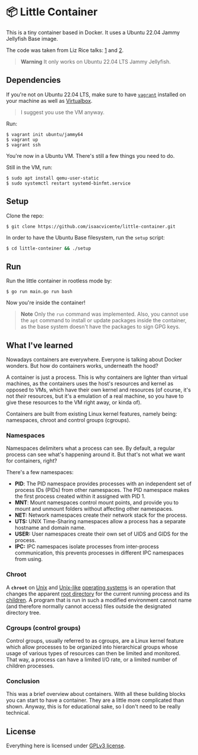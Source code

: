 # 📦 Little Container

This is a tiny container based in Docker. It uses a Ubuntu 22.04 Jammy Jellyfish
Base image.

The code was taken from Liz Rice talks: [1](https://youtu.be/oSlheqvaRso) and
[2](https://youtu.be/jeTKgAEyhsA).

> **Warning**
> It only works on Ubuntu 22.04 LTS Jammy Jellyfish.

## Dependencies

If you're not on Ubuntu 22.04 LTS, make sure to have [`vagrant`](https://github.com/hashicorp/vagrant)
installed on your machine as well as [Virtualbox](https://www.virtualbox.org/).

> I suggest you use the VM anyway.

Run:
```
$ vagrant init ubuntu/jammy64
$ vagrant up
$ vagrant ssh
```

You're now in a Ubuntu VM. There's still a few things you need to do.

Still in the VM, run:

```
$ sudo apt install qemu-user-static
$ sudo systemctl restart systemd-binfmt.service
```

## Setup

Clone the repo:

```
$ git clone https://github.com/isaacvicente/little-container.git
```

In order to have the Ubuntu Base filesystem, run the `setup` script:

```bash
$ cd little-conteiner && ./setup
```

## Run

Run the little container in rootless mode by:

```
$ go run main.go run bash
```

Now you're inside the container!

> **Note**
> Only the `run` command was implemented.
> Also, you cannot use the `apt` command to install or
> update packages inside the container, as the base
> system doesn't have the packages to sign GPG keys.

## What I've learned
Nowadays containers are everywhere. Everyone is talking about Docker wonders. But how do containers works, underneath the hood?

A container is just a process. This is why containers are lighter than virtual machines, as the containers uses the host's resources and kernel as opposed to VMs, which have their own kernel and resources (of course, it's not *their* resources, but it's a emulation of a real machine, so you have to give these resources to the VM right away, or kinda of).

Containers are built from existing Linux kernel features, namely being: namespaces, chroot and control groups (cgroups).

### Namespaces
Namespaces delimiters what a process can see. By default, a regular process can see what's happening around it. But that's not what we want for containers, right?

There's a few namespaces:
- **PID**: The PID namespace provides processes with an independent set of process IDs (PIDs) from other namespaces. The PID namespace makes the first process created within it assigned with PID 1.
- **MNT**: Mount namespaces control mount points, and provide you to mount and unmount folders without affecting other namespaces.
- **NET:** Network namespaces create their network stack for the process.
- **UTS:** UNIX Time-Sharing namespaces allow a process has a separate hostname and domain name.
- **USER:** User namespaces create their own set of UIDS and GIDS for the process.
- **IPC:** IPC namespaces isolate processes from inter-process communication, this prevents processes in different IPC namespaces from using.

### Chroot

A **`chroot`** on [Unix](https://en.wikipedia.org/wiki/Unix "Unix") and [Unix-like](https://en.wikipedia.org/wiki/Unix-like "Unix-like") [operating systems](https://en.wikipedia.org/wiki/Operating_system "Operating system") is an operation that changes the apparent [root directory](https://en.wikipedia.org/wiki/Root_directory "Root directory") for the current running process and its [children](https://en.wikipedia.org/wiki/Child_process "Child process"). A program that is run in such a modified environment cannot name (and therefore normally cannot access) files outside the designated directory tree.

### Cgroups (control groups)

Control groups, usually referred to as cgroups, are a Linux kernel feature which allow processes to be organized into hierarchical groups whose usage of various types of resources can then be limited and monitored. That way, a process can have a limited I/O rate, or a limited number of children processes.

### Conclusion

This was a brief overview about containers. With all these building blocks you can start to have a container. They are a little more complicated than shown. Anyway, this is for educational sake, so I don't need to be really technical.

## License

Everything here is licensed under [GPLv3 license](https://www.gnu.org/licenses/gpl-3.0.en.html).
